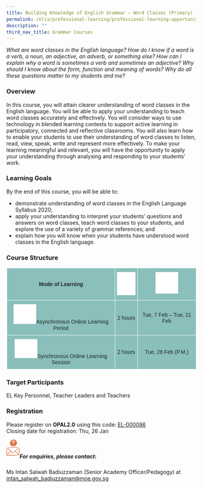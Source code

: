 ```yaml
---
title: Building Knowledge of English Grammar – Word Classes (Primary)
permalink: /elis/professional-learning/professional-learning-opportunities/primary/word-classes/
description: ""
third_nav_title: Grammar Courses
---
```

<em>What are word classes in the English language? How do I know if a word is a verb, a noun, an adjective, an adverb, or something else? How can I explain why a word is sometimes a verb and sometimes an adjective? Why should I know about the form, function and meaning of words? Why do all these questions matter to my students and me?</em>

### Overview
In this course, you will attain clearer understanding of word classes in the English language. You will be able to apply your understanding to teach word classes accurately and effectively. You will consider ways to use technology in blended learning contexts to support active learning in participatory, connected and reflective classrooms. You will also learn how to enable your students to use their understanding of word classes to listen, read, view, speak, write and represent more effectively. To make your learning meaningful and relevant, you will have the opportunity to apply your understanding through analysing and responding to your students’ work.

### Learning Goals&nbsp;
By the end of this course, you will be able to:

*   demonstrate understanding of word classes in the English Language Syllabus 2020;
*   apply your understanding to interpret your students’ questions and answers on word classes, teach word classes to your students, and explore the use of a variety of grammar references; and
*   explain how you will know when your students have understood word classes in the English language.

### Course Structure

<style type="text/css">
.tg  {border-collapse:collapse;border-spacing:0;}
.tg td{border-color:black;border-style:solid;border-width:1px;font-family:Arial, sans-serif;font-size:14px;
  overflow:hidden;padding:10px 5px;word-break:normal;}
.tg th{border-color:black;border-style:solid;border-width:1px;font-family:Arial, sans-serif;font-size:14px;
  font-weight:normal;overflow:hidden;padding:10px 5px;word-break:normal;}
.tg .tg-y050{background-color:#8abfbb;color:#212529;text-align:center;vertical-align:middle}
.tg .tg-h3mj{background-color:#8abfbb;color:#212529;font-weight:bold;text-align:center;vertical-align:middle}
.tg .tg-thnp{background-color:#8abfbb;color:#212529;font-weight:bold;text-align:center;vertical-align:top}
.tg .tg-ta8k{background-color:#8abfbb;color:#212529;text-align:center;vertical-align:top}
</style>
<table style="border: 1px solid white" class="tg">
<thead>
  <tr>
    <th style="border: 1px solid white" class="tg-h3mj">Mode of Learning</th>
    <th style="border: 1px solid white" class="tg-thnp"><img style="width:50px" alt="Picture7" src="/images/picture7.png"></th>
    <th style="border: 1px solid white" class="tg-thnp"><img style="width:60px" alt="Picture8" src="/images/picture8.png"></th>
  </tr>
</thead>
<tbody>
  <tr>
    <td style="border: 1px solid white" class="tg-ta8k"><img style="width:60px" alt="Picture9" src="/images/picture9.png">Asynchronous Online Learning Period           </td>
    <td style="border: 1px solid white" class="tg-y050">2 hours</td>
    <td style="border: 1px solid white" class="tg-y050">Tue, 7 Feb – Tue, 21 Feb</td>
  </tr>
  <tr>
    <td style="border: 1px solid white" class="tg-ta8k"><img style="width:60px" alt="Picture10" src="/images/picture10.png">Synchronous Online Learning Session           </td>
    <td style="border: 1px solid white" class="tg-y050">2 hours</td>
    <td style="border: 1px solid white" class="tg-y050">Tue, 28 Feb (P.M.)</td>
  </tr>
</tbody>
</table>
		 
### Target Participants
EL Key Personnel, Teacher Leaders and Teachers

### Registration

Please register on&nbsp;**OPAL2.0**&nbsp;using this code:&nbsp;[EL-000086](https://www.opal2.moe.edu.sg/app/learner/detail/course/55321491-9fc5-4c0c-8308-3b5351a0cf41) <br>
Closing date for registration: Thu, 26 Jan

<img align="left" style="width:7%" src="/images/picture17.png"><br>

##### For enquiries, please contact:
Ms Intan Salwah Badiuzzaman (Senior Academy Officer/Pedagogy) at
<a href="mailto:intan_salwah_badiuzzaman@moe.gov.sg">intan_salwah_badiuzzaman@moe.gov.sg</a>